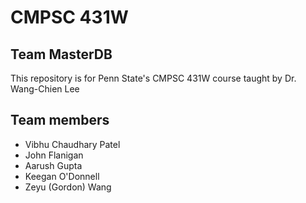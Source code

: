 # CMPSC 431W

## Team MasterDB
This repository is for Penn State's CMPSC 431W course taught by Dr. Wang-Chien Lee

## Team members
* Vibhu Chaudhary Patel
* John Flanigan
* Aarush Gupta
* Keegan O'Donnell
* Zeyu (Gordon) Wang
